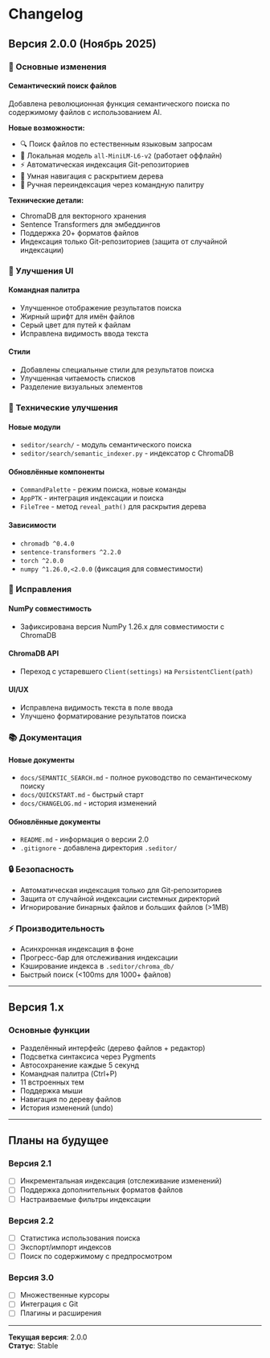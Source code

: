 # Changelog

## Версия 2.0.0 (Ноябрь 2025)

### 🎉 Основные изменения

#### Семантический поиск файлов
Добавлена революционная функция семантического поиска по содержимому файлов с использованием AI.

**Новые возможности:**
- 🔍 Поиск файлов по естественным языковым запросам
- 🤖 Локальная модель `all-MiniLM-L6-v2` (работает оффлайн)
- ⚡ Автоматическая индексация Git-репозиториев
- 🎯 Умная навигация с раскрытием дерева
- 🔄 Ручная переиндексация через командную палитру

**Технические детали:**
- ChromaDB для векторного хранения
- Sentence Transformers для эмбеддингов
- Поддержка 20+ форматов файлов
- Индексация только Git-репозиториев (защита от случайной индексации)

### 🎨 Улучшения UI

#### Командная палитра
- Улучшенное отображение результатов поиска
- Жирный шрифт для имён файлов
- Серый цвет для путей к файлам
- Исправлена видимость ввода текста

#### Стили
- Добавлены специальные стили для результатов поиска
- Улучшенная читаемость списков
- Разделение визуальных элементов

### 🔧 Технические улучшения

#### Новые модули
- `seditor/search/` - модуль семантического поиска
- `seditor/search/semantic_indexer.py` - индексатор с ChromaDB

#### Обновлённые компоненты
- `CommandPalette` - режим поиска, новые команды
- `AppPTK` - интеграция индексации и поиска
- `FileTree` - метод `reveal_path()` для раскрытия дерева

#### Зависимости
- `chromadb ^0.4.0`
- `sentence-transformers ^2.2.0`
- `torch ^2.0.0`
- `numpy ^1.26.0,<2.0.0` (фиксация для совместимости)

### 🐛 Исправления

#### NumPy совместимость
- Зафиксирована версия NumPy 1.26.x для совместимости с ChromaDB

#### ChromaDB API
- Переход с устаревшего `Client(settings)` на `PersistentClient(path)`

#### UI/UX
- Исправлена видимость текста в поле ввода
- Улучшено форматирование результатов поиска

### 📚 Документация

#### Новые документы
- `docs/SEMANTIC_SEARCH.md` - полное руководство по семантическому поиску
- `docs/QUICKSTART.md` - быстрый старт
- `docs/CHANGELOG.md` - история изменений

#### Обновлённые документы
- `README.md` - информация о версии 2.0
- `.gitignore` - добавлена директория `.seditor/`

### 🔒 Безопасность

- Автоматическая индексация только для Git-репозиториев
- Защита от случайной индексации системных директорий
- Игнорирование бинарных файлов и больших файлов (>1MB)

### ⚡ Производительность

- Асинхронная индексация в фоне
- Прогресс-бар для отслеживания индексации
- Кэширование индекса в `.seditor/chroma_db/`
- Быстрый поиск (<100ms для 1000+ файлов)

---

## Версия 1.x

### Основные функции
- Разделённый интерфейс (дерево файлов + редактор)
- Подсветка синтаксиса через Pygments
- Автосохранение каждые 5 секунд
- Командная палитра (Ctrl+P)
- 11 встроенных тем
- Поддержка мыши
- Навигация по дереву файлов
- История изменений (undo)

---

## Планы на будущее

### Версия 2.1
- [ ] Инкрементальная индексация (отслеживание изменений)
- [ ] Поддержка дополнительных форматов файлов
- [ ] Настраиваемые фильтры индексации

### Версия 2.2
- [ ] Статистика использования поиска
- [ ] Экспорт/импорт индексов
- [ ] Поиск по содержимому с предпросмотром

### Версия 3.0
- [ ] Множественные курсоры
- [ ] Интеграция с Git
- [ ] Плагины и расширения

---

**Текущая версия**: 2.0.0  
**Статус**: Stable

